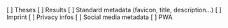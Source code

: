 [ ] Theses
[ ] Results
[ ] Standard metadata (favicon, title, description...)
[ ] Imprint
[ ] Privacy infos
[ ] Social media metadata
[ ] PWA
